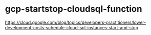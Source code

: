 # gcp-startstop-cloudsql-function
https://cloud.google.com/blog/topics/developers-practitioners/lower-development-costs-schedule-cloud-sql-instances-start-and-stop
